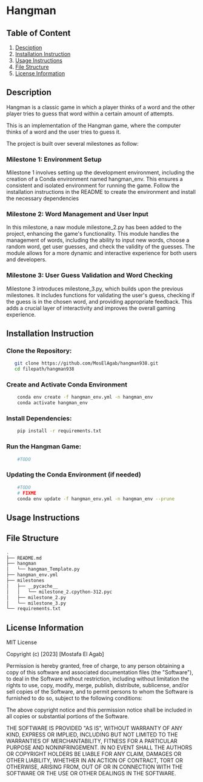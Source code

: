 # Hangman

## Table of Content 
1. [Desciption](#description)
1. [Installation Instruction](#installation-instruction)
1. [Usage Instructions](#usage-instructions)
1. [File Structure](#file-structure)
1. [License Information](#license-information)


## Description
Hangman is a classic game in which a player thinks of a word and the other player tries to guess that word within a certain amount of attempts.

This is an implementation of the Hangman game, where the computer thinks of a word and the user tries to guess it.

The project is built over several milestones as follow:

### Milestone 1: Environment Setup

Milestone 1 involves setting up the development environment, including the creation of a Conda environment named hangman_env. This ensures a consistent and isolated environment for running the game. Follow the installation instructions in the README to create the environment and install the necessary dependencies

### Milestone 2: Word Management and User Input

In this milestone, a naw module milestone_2.py has been added to the project, enhancing the game's functionality. This module handles the management of words, including the ability to input new words, choose a random word, get user guesses, and check the validity of the guesses. The module allows for a more dynamic and interactive experience for both users and developers.

### Milestone 3:  User Guess Validation and Word Checking

Milestone 3 introduces milestone_3.py, which builds upon the previous milestones. It includes functions for validating the user's guess, checking if the guess is in the chosen word, and providing appropriate feedback. This adds a crucial layer of interactivity and improves the overall gaming experience.

## Installation Instruction

### **Clone the Repository:**

```bash
   git clone https://github.com/MosElAgab/hangman938.git
   cd filepath/hangman938
```
### **Create and Activate Conda Environment**

```bash
    conda env create -f hangman_env.yml -n hangman_env
    conda activate hangman_env
```
### **Install Dependencies:**
```bash
    pip install -r requirements.txt
```
### **Run the Hangman Game:**
```bash
    #TODO
```
### **Updating the Conda Environment (if needed)**
```bash
    #TODO
    # FIXME
    conda env update -f hangman_env.yml -n hangman_env --prune
```

## Usage Instructions


## File Structure
```bash
.
├── README.md
├── hangman
│   └── hangman_Template.py
├── hangman_env.yml
├── milestones
│   ├── __pycache__
│   │   └── milestone_2.cpython-312.pyc
│   ├── milestone_2.py
│   └── milestone_3.py
└── requirements.txt
```

## License Information
MIT License

Copyright (c) [2023] [Mostafa El Agab]

Permission is hereby granted, free of charge, to any person obtaining a copy
of this software and associated documentation files (the "Software"), to deal
in the Software without restriction, including without limitation the rights
to use, copy, modify, merge, publish, distribute, sublicense, and/or sell
copies of the Software, and to permit persons to whom the Software is
furnished to do so, subject to the following conditions:

The above copyright notice and this permission notice shall be included in all
copies or substantial portions of the Software.

THE SOFTWARE IS PROVIDED "AS IS", WITHOUT WARRANTY OF ANY KIND, EXPRESS OR
IMPLIED, INCLUDING BUT NOT LIMITED TO THE WARRANTIES OF MERCHANTABILITY,
FITNESS FOR A PARTICULAR PURPOSE AND NONINFRINGEMENT. IN NO EVENT SHALL THE
AUTHORS OR COPYRIGHT HOLDERS BE LIABLE FOR ANY CLAIM, DAMAGES OR OTHER
LIABILITY, WHETHER IN AN ACTION OF CONTRACT, TORT OR OTHERWISE, ARISING FROM,
OUT OF OR IN CONNECTION WITH THE SOFTWARE OR THE USE OR OTHER DEALINGS IN THE
SOFTWARE.
